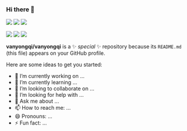### Hi there 👋


<div >
  <img src="https://github-readme-stats.vercel.app/api?username=vanyongqi&show_icons=true&theme=transparent" >
    <img src="https://github-readme-stats.vercel.app/api/top-langs/?username=vanyongqi&layout=compact&theme=tokyonight" >
<img src="https://profile-counter.glitch.me/vanyongqi/count.svg">
</div>




<span > <img src="https://img.shields.io/badge/-GO-E34F26?style=flat-square&logo=GO&logoColor=white" /> <img src="https://img.shields.io/badge/-CSS3-1572B6?style=flat-square&logo=css3" /> <img src="https://img.shields.io/badge/-JavaScript-oringe?style=flat-square&logo=javascript" /> </span>



**vanyongqi/vanyongqi** is a ✨ _special_ ✨ repository because its `README.md` (this file) appears on your GitHub profile.

Here are some ideas to get you started:

- 🔭 I’m currently working on ...
- 🌱 I’m currently learning ...
- 👯 I’m looking to collaborate on ...
- 🤔 I’m looking for help with ...
- 💬 Ask me about ...
- 📫 How to reach me: ...
- 😄 Pronouns: ...
- ⚡ Fun fact: ...

